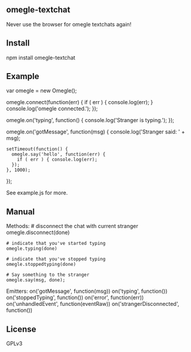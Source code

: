 ## omegle-textchat
Never use the browser for omegle textchats again!

## Install
  npm install omegle-textchat

## Example
  var omegle = new Omegle();
  
  omegle.connect(function(err) {
    if ( err ) {
      console.log(err);
    }
    console.log('omegle connected.');
  });

  omegle.on('typing', function() {
    console.log('Stranger is typing.');
  });
  
  omegle.on('gotMessage', function(msg) {
    console.log('Stranger said: ' + msg);
    
    setTimeout(function() {
      omegle.say('hello', function(err) {
        if ( err ) { console.log(err); 
      });
    }, 1000);  
  });
  
  See example.js for more.

## Manual
  Methods:
    # disconnect the chat with current stranger
    omegle.disconnect(done)
    
    # indicate that you've started typing
    omegle.typing(done)
  
    # indicate that you've stopped typing
    omegle.stoppedtyping(done)
  
    # Say something to the stranger
    omegle.say(msg, done);

  Emitters:
    on('gotMessage', function(msg))
    on('typing', function())
    on('stoppedTyping', function())
    on('error', function(err))
    on('unhandledEvent', function(eventRaw))
    on('strangerDisconnected', function())

## License
GPLv3
